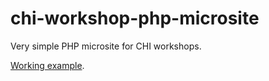 chi-workshop-php-microsite
==========================

Very simple PHP microsite for CHI workshops.

[Working example](http://chi2014sust.120cell.org).